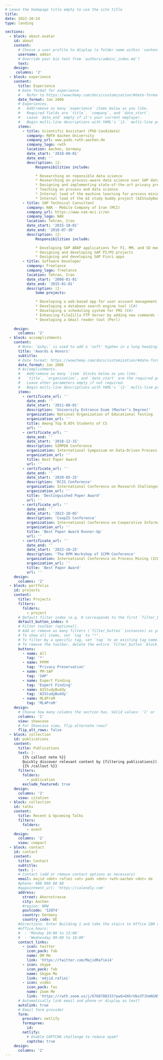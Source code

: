 ```yaml
---
# Leave the homepage title empty to use the site title
title:
date: 2022-10-24
type: landing

sections:
  - block: about.avatar
    id: about
    content:
      # Choose a user profile to display (a folder name within `content/authors/`)
      username: admin
      # Override your bio text from `authors/admin/_index.md`?
      text:
    design:
     columns: '2'    
  - block: experience
    content:
      title: Experience
      # Date format for experience
      #   Refer to https://wowchemy.com/docs/customization/#date-format
      date_format: Jan 2006
      # Experiences.
      #   Add/remove as many `experience` items below as you like.
      #   Required fields are `title`, `company`, and `date_start`.
      #   Leave `date_end` empty if it's your current employer.
      #   Begin multi-line descriptions with YAML's `|2-` multi-line prefix.
      items:
        - title: Scientific Assistant (PhD Candidate)
          company: RWTH Aachen University
          company_url: www.pads.rwth-aachen.de
          company_logo: rwth
          location: Aachen, Germany
          date_start: '2018-08-01'
          date_end: ''
          description: |2-
              Responsibilities include:

              * Researching on reponsible data science
              * Researching on process-aware data science over SAP data
              * Designing and implementing state-of-the-art privacy preservation techniques
              * Teaching on process and data science
              * Internal lead of the machine learning for process mining project (ML4ProM)
              * Internal lead of the AI study buddy project (AIStudyBuddy)
        - title: SAP Technical Consultant
          company: NAK - Mobile Company of Iran (MCI)
          company_url: https://www.nak-mci.ir/en
          company_logo: NAK
          location: Tehran, Iran
          date_start: '2015-10-01'
          date_end: '2018-07-30'
          description: |2-
              Responsibilities include:

              * Developing SAP ABAP applications for FI, MM, and SD modules
              * Designing and developing SAP PI/PO projects
              * Designing and developing SAP Fiori apps
        - title: Software Developer
          company: Freelance
          company_logo: freelance
          location: Tehran, Iran
          date_start: '2008-01-01'
          date_end: '2015-01-01'
          description: |2-
              Some projects:

              * Developing a web-based app for user account management (PHP)
              * Developing a database search engine tool (C#)
              * Developing a scheduling system for FMS (C#)
              * Enhancing FileZilla FTP Server by adding new commands (C++)
              * Developing a Gmail reader tool (Perl)
              
    design:
      columns: '2'
  - block: accomplishments
    content:
      # Note: `&shy;` is used to add a 'soft' hyphen in a long heading.
      title: 'Awards & Honors'
      subtitle:
      # Date format: https://wowchemy.com/docs/customization/#date-format
      date_format: Jan 2006
      # Accomplishments.
      #   Add/remove as many `item` blocks below as you like.
      #   `title`, `organization`, and `date_start` are the required parameters.
      #   Leave other parameters empty if not required.
      #   Begin multi-line descriptions with YAML's `|2-` multi-line prefix.
      items:
        - certificate_url: ''
          date_end: ''
          date_start: '2011-08-01'
          description: 'University Entrance Exam (Master’s Degree)'
          organization: National Organization of Educational Testing
          organization_url: ''
          title: Among Top 0.05% Students of CS
          url: ''
        - certificate_url: ''
          date_end: ''
          date_start: '2018-12-15'
          description: SIMPDA Conference
          organization: International Symposium on Data-Driven Process Discovery and Analysis (SIMPDA)
          organization_url: ''
          title: Best Paper Award
          url: ''
        - certificate_url: ''
          date_end: ''
          date_start: '2020-05-25'
          description: 'RCIS Conference'
          organization: International Conference on Research Challenges in Information Science (RCIS)
          organization_url: ''
          title: 'Destinguished Paper Award'
          url: ''
        - certificate_url: ''
          date_end: ''
          date_start: '2022-10-05'
          description: 'CoopIS Conference'
          organization: International Conference on Cooperative Information Systems (CoopIS)
          organization_url: ''
          title: 'Best Paper Award Runner-Up'
          url: ''
        - certificate_url: ''
          date_end: ''
          date_start: '2022-10-25'
          description: 'The RPM Workshop of ICPM Conference'
          organization: International Conference on Process Mining (ICPM) - Workshop on Responsible Process Mining (RPM) 
          organization_url: ''
          title: 'Best Paper Award'
          url: ''
    design:
      columns: '2'
  - block: portfolio
    id: projects
    content:
      title: Projects
      filters:
        folders:
          - project
      # Default filter index (e.g. 0 corresponds to the first `filter_button` instance below).
      default_button_index: 0
      # Filter toolbar (optional).
      # Add or remove as many filters (`filter_button` instances) as you like.
      # To show all items, set `tag` to "*".
      # To filter by a specific tag, set `tag` to an existing tag name.
      # To remove the toolbar, delete the entire `filter_button` block.
      buttons:
        - name: All
          tag: '*'
        - name: PPPM
          tag: 'Privacy Preservation'
        - name: PM-SAP
          tag: 'SAP'
        - name: Expert Finding
          tag: 'Expert Finding'
        - name: AIStudyBuddy
          tag: 'AIStudyBuddy'
        - name: ML4ProM
          tag: 'ML4ProM'
    design:
      # Choose how many columns the section has. Valid values: '1' or '2'.
      columns: '1'
      view: showcase
      # For Showcase view, flip alternate rows?
      flip_alt_rows: false
  - block: collection
    id: publications
    content:
      title: Publications
      text: |-
        {{% callout note %}}
        Quickly discover relevant content by [filtering publications](./publication/).
        {{% /callout %}}
      filters:
        folders:
          - publication
        exclude_featured: true
    design:
      columns: '2'
      view: citation
  - block: collection
    id: talks
    content:
      title: Recent & Upcoming Talks
      filters:
        folders:
          - event
    design:
      columns: '2'
      view: compact
  - block: contact
    id: contact
    content:
      title: Contact
      subtitle:
      text: |-
      # Contact (add or remove contact options as necessary)
      email: majid <dot> rafiei <at> pads <dot> rwth-aachen <dot> de 
      #phone: 888 888 88 88
      #appointment_url: 'https://calendly.com'
      address:
        street: Ahornstrasse
        city: Aachen
        #region: NRW
        postcode: '52074'
        country: Germany
        country_code: DE
      #directions: Enter Building 1 and take the stairs to Office 200 on Floor 2
      #office_hours:
      #  - 'Monday 10:00 to 13:00'
      #  - 'Wednesday 09:00 to 10:00'
      contact_links:
        - icon: twitter
          icon_pack: fab
          name: DM Me
          link: 'https://twitter.com/MajidRafiei4'
        - icon: skype
          icon_pack: fab
          name: Skype Me
          link: 'm4jid.rafiei'
        - icon: video
          icon_pack: fas
          name: Zoom Me
          link: 'https://rwth.zoom.us/j/6768788333?pwd=OXkrUko3T1hmN1N5eFFCWHhISWw4dz09'
      # Automatically link email and phone or display as text?
      autolink: true
      # Email form provider
      form:
        provider: netlify
        formspree:
          id:
        netlify:
          # Enable CAPTCHA challenge to reduce spam?
          captcha: true
    design:
      columns: '2'
---
```

